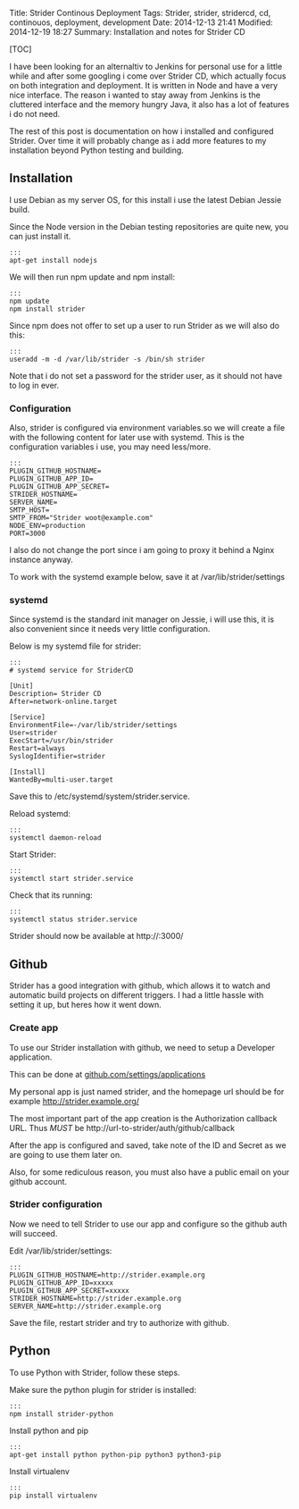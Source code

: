 Title: Strider Continous Deployment
Tags: Strider, strider, stridercd, cd, continouos, deployment, development
Date: 2014-12-13 21:41
Modified: 2014-12-19 18:27
Summary: Installation and notes for Strider CD

[TOC]

I have been looking for an alternaltiv to Jenkins for personal use for a little while and after some googling i come over Strider CD, which actually focus on both integration and deployment. It is written in Node and have a very nice interface. The reason i wanted to stay away from Jenkins is the cluttered interface and the memory hungry Java, it also has a lot of features i do not need. 

The rest of this post is documentation on how i installed and configured Strider. Over time it will probably change as i add more features to my installation beyond Python testing and building.

## Installation
I use Debian as my server OS, for this install i use the latest Debian Jessie build.

Since the Node version in the Debian testing repositories are quite new, you can just install it.

    :::
    apt-get install nodejs

We will then run npm update and npm install:

    :::
    npm update
    npm install strider

Since npm does not offer to set up a user to run Strider as we will also do this:

    :::
    useradd -m -d /var/lib/strider -s /bin/sh strider

Note that i do not set a password for the strider user, as it should not have to log in ever.

### Configuration 
Also, strider is configured via environment variables.so we will create a file with the following content for later use with systemd. This is the configuration variables i use, you may need less/more.

    :::
    PLUGIN_GITHUB_HOSTNAME=
    PLUGIN_GITHUB_APP_ID=
    PLUGIN_GITHUB_APP_SECRET=
    STRIDER_HOSTNAME=
    SERVER_NAME=
    SMTP_HOST=
    SMTP_FROM="Strider woot@example.com"
    NODE_ENV=production
    PORT=3000

I also do not change the port since i am going to proxy it behind a Nginx instance anyway.

To work with the systemd example below, save it at /var/lib/strider/settings

### systemd
Since systemd is the standard init manager on Jessie, i will use this, it is also convenient since it needs very little configuration.

Below is my systemd file for strider:

    :::
    # systemd service for StriderCD

    [Unit]
    Description= Strider CD
    After=network-online.target

    [Service]
    EnvironmentFile=-/var/lib/strider/settings
    User=strider
    ExecStart=/usr/bin/strider
    Restart=always
    SyslogIdentifier=strider

    [Install]
    WantedBy=multi-user.target

Save this to /etc/systemd/system/strider.service.

Reload systemd:

    ::: 
    systemctl daemon-reload

Start Strider:

    :::
    systemctl start strider.service

Check that its running:

    :::
    systemctl status strider.service

Strider should now be available at http://<serverip>:3000/

## Github
Strider has a good integration with github, which allows it to watch and automatic build projects on different triggers. I had a little hassle with setting it up, but heres how it went down.

### Create app
To use our Strider installation with github, we need to setup a Developer application.

This can be done at [github.com/settings/applications](https://github.com/settings/applications)

My personal app is just named strider, and the homepage url should be for example http://strider.example.org/

The most important part of the app creation is the Authorization callback URL. Thus _MUST_ be http://url-to-strider/auth/github/callback

After the app is configured and saved, take note of the ID and Secret as we are going to use them later on.

Also, for some rediculous reason, you must also have a public email on your github account. 

### Strider configuration
Now we need to tell Strider to use our app and configure so the github auth will succeed.

Edit /var/lib/strider/settings:

    :::
    PLUGIN_GITHUB_HOSTNAME=http://strider.example.org
    PLUGIN_GITHUB_APP_ID=xxxxx
    PLUGIN_GITHUB_APP_SECRET=xxxxx
    STRIDER_HOSTNAME=http://strider.example.org
    SERVER_NAME=http://strider.example.org

Save the file, restart strider and try to authorize with github.

## Python
To use Python with Strider, follow these steps.

Make sure the python plugin for strider is installed:

    :::
    npm install strider-python

Install python and pip

    ::: 
    apt-get install python python-pip python3 python3-pip

Install virtualenv

    :::
    pip install virtualenv
